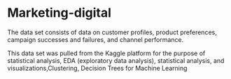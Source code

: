 # Marketing-digital



The data set consists of data on customer profiles, product preferences, campaign successes and failures, and channel performance.

This data set was pulled from the Kaggle platform for the purpose of statistical analysis, EDA (exploratory data analysis), statistical analysis, and visualizations,Clustering, Decision Trees for Machine Learning
